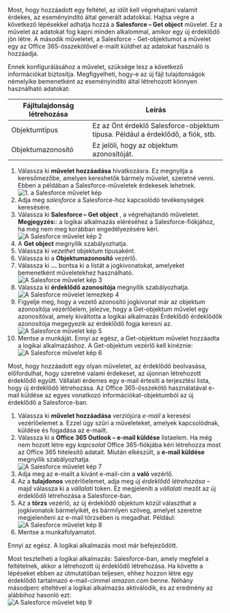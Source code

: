 Most, hogy hozzáadott egy feltétel, az időt kell végrehajtani valamit érdekes, az eseményindító által generált adatokkal. Hajtsa végre a következő lépésekkel adhatja hozzá a **Salesforce – Get object** művelet. Ez a művelet az adatokat fog kapni minden alkalommal, amikor egy új érdeklődő jön létre. A második műveletet, a Salesforce - Get-objektumot a művelet egy az Office 365-összekötővel e-mailt küldhet az adatokat használó is hozzáadja.  

Ennek konfigurálásához a művelet, szüksége lesz a következő információkat biztosítja. Megfigyelheti, hogy-e az új fájl tulajdonságok némelyike bemenetként az eseményindító által létrehozott könnyen használható adatokat:

| Fájltulajdonság létrehozása | Leírás |
| --- | --- |
| Objektumtípus |Ez az Önt érdeklő Salesforce-objektum típusa. Például a érdeklődő, a fiók, stb. |
| Objektumazonosító |Ez jelöli, hogy az objektum azonosítóját. |

1. Válassza ki **művelet hozzáadása** hivatkozásra. Ez megnyitja a keresőmezőbe, amelyen kereshetők bármely művelet, szeretné venni. Ebben a példában a Salesforce-műveletek érdekesek lehetnek.      
   ![1. a Salesforce művelet kép](./media/connectors-create-api-salesforce/action-1.png)  
2. Adja meg *salesforce* a Salesforce-hoz kapcsolódó tevékenységek keresésére.
3. Válassza ki **Salesforce – Get object** , a végrehajtandó műveletet.   **Megjegyzés:**: a logikai alkalmazás eléréséhez a Salesforce-fiókjához, ha még nem meg korábban engedélyezésére kéri.    
   ![A Salesforce művelet kép 2](./media/connectors-create-api-salesforce/action-2.png)    
4. A **Get object** megnyílik szabályozhatja.  
5. Válassza ki *vezethet* objektum típusaként.
6. Válassza ki a **Objektumazonosító** vezérlő.
7. Válassza ki **...**  bontsa ki a listát a jogkivonatokat, amelyeket bemenetként műveletekhez használható.       
   ![A Salesforce művelet kép 3](./media/connectors-create-api-salesforce/action-3.png)    
8. Válassza ki **érdeklődő azonosítója** megnyílik szabályozhatja.   
   ![A Salesforce művelet lemezkép 4](./media/connectors-create-api-salesforce/action-4.png)     
9. Figyelje meg, hogy a vezető azonosító jogkivonat már az objektum azonosítója vezérlőelem, jelezve, hogy a Get-objektum művelet egy azonosítóval, amely kiváltotta a logikai alkalmazás Érdeklődő érdeklődők azonosítója megegyezik az érdeklődő fogja keresni az.  
   ![A Salesforce művelet kép 5](./media/connectors-create-api-salesforce/action-5.png)  
10. Mentse a munkáját. Ennyi az egész, a Get-objektum művelet hozzáadta a logikai alkalmazáshoz. A Get-objektum vezérlő kell kinéznie:    
    ![A Salesforce művelet kép 6](./media/connectors-create-api-salesforce/action-6.png)  

Most, hogy hozzáadott egy olyan műveletet, az érdeklődő beolvasása, előfordulhat, hogy szeretné valami érdekeset, az újonnan létrehozott érdeklődő együtt. Vállalati érdemes egy e-mail értesíti a terjesztési lista, hogy új érdeklődő létrehozása. Az Office 365-összekötő használatával e-mail küldése az egyes vonatkozó információkat-objektumból az új érdeklődő a Salesforce-ban.  

1. Válassza ki **művelet hozzáadása** verziójúra *e-mail* a keresési vezérlőelemet a. Ezzel úgy szűri a műveleteket, amelyek kapcsolódnak, küldése és fogadása az e-mailt.  
2. Válassza ki a **Office 365 Outlook – e-mail küldése** listaelem. Ha még nem hozott létre egy *kapcsolat* Office 365-fiókjába kéri létrehozza most az Office 365 hitelesítő adatait. Miután elkészült, a **e-mail küldése** megnyílik szabályozhatja.        
   ![A Salesforce művelet kép 7](./media/connectors-create-api-salesforce/action-7.png)  
3. Adja meg az e-mailt a kívánt e-mail-cím a **való** vezérlő.
4. Az a **tulajdonos** vezérlőelemet, adja meg *új érdeklődő létrehozása* – majd válassza ki a *vállalati* token. Ez megjeleníti a *vállalati* mezőt az új érdeklődő létrehozása a Salesforce-ban.  
5. Az a **törzs** vezérlő, az új érdeklődő objektum közül választhat a jogkivonatok bármelyikét, és bármilyen szöveg, amelyet szeretne megjeleníteni az e-mail törzsében is megadhat. Például:  
   ![A Salesforce művelet kép 8](./media/connectors-create-api-salesforce/action-8.png)   
6. Mentse a munkafolyamatot.  

Ennyi az egész. A logikai alkalmazás most már befejeződött.  

Most tesztelheti a logikai alkalmazás: Salesforce-ban, amely megfelel a feltételnek, akkor a létrehozott új érdeklődő létrehozása.  Ha követte a lépéseket ebben az útmutatóban teljesen, ehhez hozzon létre egy érdeklődő tartalmazó e-mail-címmel *amazon.com* benne. Néhány másodperc elteltével a logikai alkalmazás aktiválódik, és az eredmény az alábbihoz hasonló ezt:  
![A Salesforce művelet kép 9](./media/connectors-create-api-salesforce/action-9.png)  

